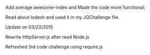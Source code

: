 Add average awesome-index and Made the code more functional;

Read about lodash and used it in my JQChallenge file.

Update on 03/22/2015

Rewrite HttpServer.js after read Node.js

Refreshed 3rd code challenge using require.js

